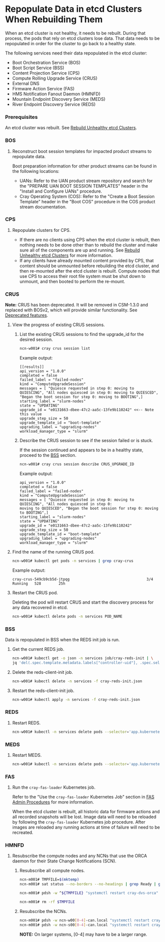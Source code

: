 # Repopulate Data in etcd Clusters When Rebuilding Them

When an etcd cluster is not healthy, it needs to be rebuilt. During that process, the pods that rely on etcd clusters lose data. That data needs to be repopulated in order for the cluster to go back to a healthy state.

The following services need their data repopulated in the etcd cluster:

- Boot Orchestration Service \(BOS\)
- Boot Script Service \(BSS\)
- Content Projection Service \(CPS\)
- Compute Rolling Upgrade Service \(CRUS\)
- External DNS
- Firmware Action Service \(FAS\)
- HMS Notification Fanout Daemon \(HMNFD\)
- Mountain Endpoint Discovery Service \(MEDS\)
- River Endpoint Discovery Service \(REDS\)

### Prerequisites

An etcd cluster was rebuilt. See [Rebuild Unhealthy etcd Clusters](Rebuild_Unhealthy_etcd_Clusters.md).


### BOS

1.  Reconstruct boot session templates for impacted product streams to repopulate data.

    Boot preparation information for other product streams can be found in the following locations:

    - UANs: Refer to the UAN product stream repository and search for the "PREPARE UAN BOOT SESSION TEMPLATES" header in the "Install and Configure UANs" procedure.
    - Cray Operating System \(COS\): Refer to the "Create a Boot Session Template" header in the "Boot COS" procedure in the COS product stream documentation.

### CPS

1.  Repopulate clusters for CPS.

    - If there are no clients using CPS when the etcd cluster is rebuilt, then nothing needs to be done other than to rebuild the cluster and make sure all of the components are up and running. See [Rebuild Unhealthy etcd Clusters](Rebuild_Unhealthy_etcd_Clusters.md) for more information.
    - If any clients have already mounted content provided by CPS, that content should be unmounted before rebuilding the etcd cluster, and then re-mounted after the etcd cluster is rebuilt. Compute nodes that use CPS to access their root file system must be shut down to unmount, and then booted to perform the re-mount.


### CRUS

**Note:** CRUS has been deprecated. It will be removed in CSM-1.3.0 and replaced with BOSv2, which will provide similar functionality. See
[Deprecated features](../../introduction/differences.md#deprecated_features).

1.  View the progress of existing CRUS sessions.

    1.  List the existing CRUS sessions to find the upgrade\_id for the desired session.

        ```bash
        ncn-w001# cray crus session list
        ```

        Example output:

        ```
        [[results]]
        api_version = "1.0.0"
        completed = false
        failed_label = "failed-nodes"
        kind = "ComputeUpgradeSession"
        messages = [ "Quiesce requested in step 0: moving to QUIESCING", "All nodes quiesced in step 0: moving to QUIESCED", "Began the boot session for step 0: moving to BOOTING",]
        starting_label = "slurm-nodes"
        state = "UPDATING"
        upgrade_id = "e0131663-dbee-47c2-aa5c-13fe9b110242" <<-- Note this value
        upgrade_step_size = 50
        upgrade_template_id = "boot-template"
        upgrading_label = "upgrading-nodes"
        workload_manager_type = "slurm"
        ```

    2.  Describe the CRUS session to see if the session failed or is stuck.

        If the session continued and appears to be in a healthy state, proceed to the [BSS](#bss) section.

        ```bash
        ncn-w001# cray crus session describe CRUS_UPGRADE_ID
        ```

        Example output:

        ```
        api_version = "1.0.0"
        completed = false
        failed_label = "failed-nodes"
        kind = "ComputeUpgradeSession"
        messages = [ "Quiesce requested in step 0: moving to QUIESCING", "All nodes quiesced in step 0:
        moving to QUIESCED", "Began the boot session for step 0: moving to BOOTING",]
        starting_label = "slurm-nodes"
        state = "UPDATING"
        upgrade_id = "e0131663-dbee-47c2-aa5c-13fe9b110242"
        upgrade_step_size = 50
        upgrade_template_id = "boot-template"
        upgrading_label = "upgrading-nodes"
        workload_manager_type = "slurm"
        ```

2.  Find the name of the running CRUS pod.

    ```bash
    ncn-w001# kubectl get pods -n services | grep cray-crus
    ```

    Example output:

    ```
    cray-crus-549cb9cb5d-jtpqg                                   3/4     Running   528        25h
    ```

3.  Restart the CRUS pod.

    Deleting the pod will restart CRUS and start the discovery process for any data recovered in etcd.

    ```bash
    ncn-w001# kubectl delete pods -n services POD_NAME
    ```

### BSS

Data is repopulated in BSS when the REDS init job is run.

1.  Get the current REDS job.

    ```bash
    ncn-w001# kubectl get -o json -n services job/cray-reds-init | \
    jq 'del(.spec.template.metadata.labels["controller-uid"], .spec.selector)' > cray-reds-init.json
    ```

2. Delete the reds-client-init job.

    ```bash
    ncn-w001# kubectl delete -n services -f cray-reds-init.json
    ```

3.  Restart the reds-client-init job.

    ```bash
    ncn-w001# kubectl apply -n services -f cray-reds-init.json
    ```

### REDS

1.  Restart REDS.

    ```bash
    ncn-w001# kubectl -n services delete pods --selector='app.kubernetes.io/name=cray-reds'
    ```

### MEDS

1.  Restart MEDS.

    ```bash
    ncn-w001# kubectl -n services delete pods --selector='app.kubernetes.io/name=cray-meds'
    ```

### FAS

1.  Run the `cray-fas-loader` Kubernetes job.

    Refer to the "Use the `cray-fas-loader` Kubernetes Job" section in [FAS Admin Procedures](../firmware/FAS_Admin_Procedures.md) for more information.

    When the etcd cluster is rebuilt, all historic data for firmware actions and all recorded snapshots will be lost. Image data will need to be reloaded by following the `cray-fas-loader` Kubernetes job procedure. After images are reloaded any running actions at time of failure will need to be recreated.

### HMNFD

1.  Resubscribe the compute nodes and any NCNs that use the ORCA daemon for their State Change Notifications \(SCN\).

    1.  Resubscribe all compute nodes.

        ```bash
        ncn-m001# TMPFILE=$(mktemp)
        ncn-m001# sat status --no-borders --no-headings | grep Ready | grep Compute | awk '{printf("nid%06d-nmn\n",$3);}' > $TMPFILE

        ncn-m001# pdsh -w ^${TMPFILE} "systemctl restart cray-dvs-orca"

        ncn-m001# rm -rf $TMPFILE
        ```

    2.  Resubscribe the NCNs.

        ```bash
        ncn-m001# pdsh -w ncn-w00[0-4]-can.local "systemctl restart cray-dvs-orca"
        ncn-m001# pdsh -w ncn-s00[0-4]-can.local "systemctl restart cray-dvs-orca"
        ```

        **NOTE:** On larger systems, [0-4] may have to be a larger range.

